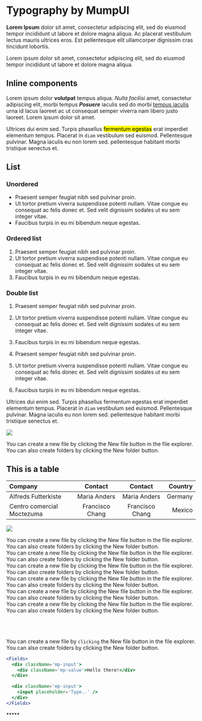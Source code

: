 # Typography by MumpUI

<!-- <iframe width='100%' class="max-width" style="aspect-ratio: 1.4;" src="https://twitter.com/Interior/status/463440424141459456"></iframe> -->

<!-- Twitter -->
<!-- <div class='embed'>
<blockquote class="twitter-tweet"><a href="https://twitter.com/elonmusk/status/1604617643973124097?ref_src=twsrc%5Etfw"></a></blockquote>
</div> -->

<!-- Youtube -->
<!-- <iframe width="100%" style="aspect-ratio: 16/9;" class="max-width" src="https://www.youtube.com/embed/4EeSSxx6ynU" title="Why does E=MC²?" frameborder="0" allow="accelerometer; autoplay; clipboard-write; encrypted-media; gyroscope; picture-in-picture; web-share" allowfullscreen></iframe> -->

<!-- Instagram -->
<!-- <iframe width="100%" style="aspect-ratio: 9/16" class="max-width" src="https://www.instagram.com/p/CtlrH3DJbJV/embed/" frameborder="0"></iframe> -->

<!-- Facebook -->
<!-- <iframe width="100%" style="aspect-ratio: 16/9;" class="max-width" src="https://www.facebook.com/plugins/post.php?href=https%3A%2F%2Fwww.facebook.com%2Fbollywoodwalamedia%2Fposts%2Fpfbid0WVXxdVpkQfZwKYssAx5ndjbtYuNbvepi6QJYTsZiy9b7vdczinieHZazTYTWwRQpl&show_text=true&width=500" width="500" height="498" style="border:none;overflow:hidden" scrolling="no" frameborder="0" allowfullscreen="true" allow="autoplay; clipboard-write; encrypted-media; picture-in-picture; web-share"></iframe> -->

**Lorem Ipsum** dolor sit amet, consectetur adipiscing elit, sed do eiusmod tempor incididunt ut labore et dolore magna aliqua. Ac placerat vestibulum lectus mauris ultrices eros. Est pellentesque elit ullamcorper dignissim cras tincidunt lobortis.

Lorem ipsum dolor sit amet, consectetur adipiscing elit, sed do eiusmod tempor incididunt ut labore et dolore magna aliqua.

## Inline components

Lorem ipsum dolor **volutpat** tempus aliqua. _Nulla facilisi_ amet, consectetur adipiscing elit, morbi tempus **_Posuere_** iaculis sed do morbi <u>tempus iaculis</u> urna id lacus laoreet ac ut consequat semper viverra nam libero justo laoreet. Lorem ipsum dolor sit amet.

Ultrices dui enim sed. Turpis phasellus <mark>fermentum egestas</mark> erat imperdiet elementum tempus. Placerat in `diam` vestibulum sed euismod. Pellentesque pulvinar. Magna iaculis eu non lorem sed. pellentesque habitant morbi tristique senectus et.

## List

### Unordered

- Praesent semper feugiat nibh sed pulvinar proin.
- Ut tortor pretium viverra suspendisse potenti nullam. Vitae congue eu consequat ac felis donec et. Sed velit dignissim sodales ut eu sem integer vitae.
- Faucibus turpis in eu mi bibendum neque egestas.

### Ordered list

1. Praesent semper feugiat nibh sed pulvinar proin.
2. Ut tortor pretium viverra suspendisse potenti nullam. Vitae congue eu consequat ac felis donec et. Sed velit dignissim sodales ut eu sem integer vitae.
3. Faucibus turpis in eu mi bibendum neque egestas.

### Double list

1. Praesent semper feugiat nibh sed pulvinar proin.
2. Ut tortor pretium viverra suspendisse potenti nullam. Vitae congue eu consequat ac felis donec et. Sed velit dignissim sodales ut eu sem integer vitae.
3. Faucibus turpis in eu mi bibendum neque egestas.

4. Praesent semper feugiat nibh sed pulvinar proin.
5. Ut tortor pretium viverra suspendisse potenti nullam. Vitae congue eu consequat ac felis donec et. Sed velit dignissim sodales ut eu sem integer vitae.
6. Faucibus turpis in eu mi bibendum neque egestas.

Ultrices dui enim sed. Turpis phasellus fermentum egestas erat imperdiet elementum tempus. Placerat in `diam` vestibulum sed euismod. Pellentesque pulvinar. Magna iaculis eu non lorem sed. pellentesque habitant morbi tristique senectus et.

<img
  src='https://www.adorama.com/alc/wp-content/uploads/2018/11/landscape-photography-tips-yosemite-valley-feature.jpg'
  class='max-width'
/>

<div class='caption'>
  You can create a new file by clicking the New file button in the file explorer. You can also create
  folders by clicking the New folder button.
</div>

## This is a table

| Company                    |     Contact     |     Contact     | Country |
| :------------------------- | :-------------: | :-------------: | ------: |
| Alfreds Futterkiste        |  Maria Anders   |  Maria Anders   | Germany |
| Centro comercial Moctezuma | Francisco Chang | Francisco Chang |  Mexico |

<img
  src='https://www.adorama.com/alc/wp-content/uploads/2018/11/landscape-photography-tips-yosemite-valley-feature.jpg'
/>

<div class='note red'>
  You can create a new file by clicking the New file button in the file explorer. You can also create
  folders by clicking the New folder button.
</div>

<div class='note blue'>
  You can create a new file by clicking the New file button in the file explorer. You can also create
  folders by clicking the New folder button.
</div>

<div class='note green'>
  You can create a new file by clicking the New file button in the file explorer. You can also create
  folders by clicking the New folder button.
</div>

<div class='note yellow'>
  You can create a new file by clicking the New file button in the file explorer. You can also create
  folders by clicking the New folder button.
</div>

<div class='note default'>
  You can create a new file by clicking the New file button in the file explorer. You can also create
  folders by clicking the New folder button.
</div>

<div class='note quote'>
  You can create a new file by clicking the New file button in the file explorer. You can also create
  folders by clicking the New folder button.
</div>

<div class='slider slider-1x'>
  <img src='https://static.vecteezy.com/system/resources/thumbnails/010/226/933/small_2x/dramatic-sunset-wildlife-landscape-illustration-free-vector.jpg' alt='' />
  <img src='https://i1.adis.ws/i/canon/get-inspired-landscape-photography-tips-1-16.9_e7ae10efb78c4526801d6037f80ab177' alt='' />
  <img src='https://images.pexels.com/photos/1619317/pexels-photo-1619317.jpeg?cs=srgb&dl=pexels-james-wheeler-1619317.jpg&fm=jpg' alt='' />
  <img src='https://w0.peakpx.com/wallpaper/181/986/HD-wallpaper-sunrise-landscape.jpg' alt='' />
  <img src='https://img.freepik.com/free-photo/painting-mountain-lake-with-mountain-background_188544-9126.jpg?w=2000' alt='' />
</div>

<div class='slider x2'>
  <img src='https://static.vecteezy.com/system/resources/thumbnails/010/226/933/small_2x/dramatic-sunset-wildlife-landscape-illustration-free-vector.jpg' alt='' />
  <img src='https://i1.adis.ws/i/canon/get-inspired-landscape-photography-tips-1-16.9_e7ae10efb78c4526801d6037f80ab177' alt='' />
  <img src='https://images.pexels.com/photos/1619317/pexels-photo-1619317.jpeg?cs=srgb&dl=pexels-james-wheeler-1619317.jpg&fm=jpg' alt='' />
  <img src='https://w0.peakpx.com/wallpaper/181/986/HD-wallpaper-sunrise-landscape.jpg' alt='' />
  <img src='https://img.freepik.com/free-photo/painting-mountain-lake-with-mountain-background_188544-9126.jpg?w=2000' alt='' />
</div>

<div class='slider x3'>
  <img src='https://static.vecteezy.com/system/resources/thumbnails/010/226/933/small_2x/dramatic-sunset-wildlife-landscape-illustration-free-vector.jpg' alt='' />
  <img src='https://i1.adis.ws/i/canon/get-inspired-landscape-photography-tips-1-16.9_e7ae10efb78c4526801d6037f80ab177' alt='' />
  <img src='https://images.pexels.com/photos/1619317/pexels-photo-1619317.jpeg?cs=srgb&dl=pexels-james-wheeler-1619317.jpg&fm=jpg' alt='' />
  <img src='https://w0.peakpx.com/wallpaper/181/986/HD-wallpaper-sunrise-landscape.jpg' alt='' />
  <img src='https://img.freepik.com/free-photo/painting-mountain-lake-with-mountain-background_188544-9126.jpg?w=2000' alt='' />
</div>

<p>
  You can create a new file by <code>clicking</code> the New file button in the file explorer. You can also
  create folders by clicking the New folder button.
</p>

```jsx
<Fields>
  <div className='mp-input'>
    <div className='mp-value'>Hello there!</div>
  </div>

  <div className='mp-input'>
    <input placeholder='Type..' />
  </div>
</Fields>
```

<div class='break'>*****</div>
